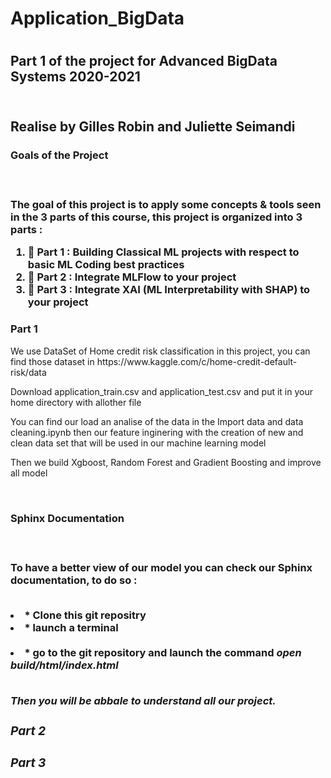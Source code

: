 <h1> Application_BigData <h1>

<h2> Part 1 of the project for Advanced BigData Systems 2020-2021 <h2>
<br>
Realise by Gilles Robin and Juliette Seimandi
 
<br>

<h3> Goals of the Project <h3>
<br>
 <p> The goal of this project is to apply some concepts & tools seen in the 3 parts of this course, this project is organized into 3 parts :</p>
<ol>
<li>  Part 1 : Building Classical ML projects with respect to basic ML Coding best practices </li>
  
<li>  Part 2 : Integrate MLFlow to your project </li>
  
<li>  Part 3 : Integrate XAI (ML Interpretability with SHAP) to your project </li>

</ol>

<h3> Part 1 </h3>

<p>We use DataSet of Home credit risk classification in this project, you can find those dataset in https://www.kaggle.com/c/home-credit-default-risk/data </p>
  
<p>Download application_train.csv and application_test.csv and put it in your home directory with allother file</p>

<p>You can find our load an analise of the data in the Import data and data cleaning.ipynb then our feature inginering with the creation of new and clean data set that will be used in our machine learning model</p>

<p>Then we build Xgboost, Random Forest and Gradient Boosting and improve all model</p> 
<br>
<h3> Sphinx Documentation <h3>
<br>
 <p>To have a better view of our model you can check our Sphinx documentation, to do so :</p>
<br>
<li> * Clone this git repositry </ li>
  <br>
<li> * launch a terminal </li>
  <br>
<li> * go to the git repository and launch the command <em> open build/html/index.html <em> </li>
   <br>
 <p>Then you will be abbale to understand all our project.</p>
  
<h3> Part 2 </h3>

<h3> Part 3 </h3>


